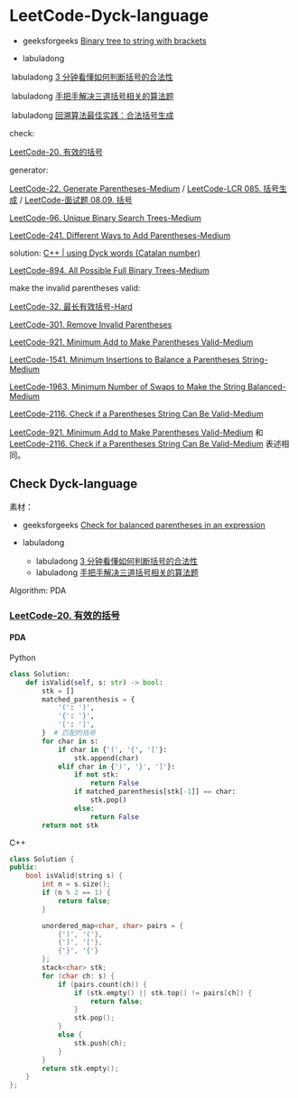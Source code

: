 # LeetCode-Dyck-language

- geeksforgeeks [Binary tree to string with brackets](https://www.geeksforgeeks.org/binary-tree-string-brackets/) 

- labuladong

​		labuladong [3 分钟看懂如何判断括号的合法性](https://mp.weixin.qq.com/s/o2MjTSIC4FkPscF5MnLXMQ)

​		labuladong [手把手解决三道括号相关的算法题](https://mp.weixin.qq.com/s?__biz=MzAxODQxMDM0Mw==&mid=2247487246&idx=1&sn=4a514020ce9dc8777e2d1d503188b62b&scene=21#wechat_redirect)

​		labuladong [回溯算法最佳实践：合法括号生成](https://mp.weixin.qq.com/s/XVnoX-lBzColVvVXNkGc5g)



check:

[LeetCode-20. 有效的括号](https://leetcode.cn/problems/valid-parentheses/) 

generator: 

[LeetCode-22. Generate Parentheses-Medium](https://leetcode.cn/problems/generate-parentheses/) / [LeetCode-LCR 085. 括号生成](https://leetcode.cn/problems/IDBivT/) / [LeetCode-面试题 08.09. 括号](https://leetcode.cn/problems/bracket-lcci/) 

[LeetCode-96. Unique Binary Search Trees-Medium](https://leetcode.cn/problems/unique-binary-search-trees/)

[LeetCode-241. Different Ways to Add Parentheses-Medium](https://leetcode.cn/problems/different-ways-to-add-parentheses/) 

solution: [C++ | using Dyck words (Catalan number)](https://leetcode.com/problems/different-ways-to-add-parentheses/solutions/1684052/c-using-dyck-words-catalan-number/)

[LeetCode-894. All Possible Full Binary Trees-Medium](https://leetcode.com/problems/all-possible-full-binary-trees/) 

make the invalid parentheses valid: 

[LeetCode-32. 最长有效括号-Hard](https://leetcode.cn/problems/longest-valid-parentheses/) 

[LeetCode-301. Remove Invalid Parentheses](https://leetcode.cn/problems/remove-invalid-parentheses/)

[LeetCode-921. Minimum Add to Make Parentheses Valid-Medium](https://leetcode.cn/problems/minimum-add-to-make-parentheses-valid/) 

[LeetCode-1541. Minimum Insertions to Balance a Parentheses String-Medium](https://leetcode.cn/problems/minimum-insertions-to-balance-a-parentheses-string/) 

[LeetCode-1963. Minimum Number of Swaps to Make the String Balanced-Medium](https://leetcode.cn/problems/minimum-number-of-swaps-to-make-the-string-balanced/) 

[LeetCode-2116. Check if a Parentheses String Can Be Valid-Medium](https://leetcode.cn/problems/check-if-a-parentheses-string-can-be-valid/) 

[LeetCode-921. Minimum Add to Make Parentheses Valid-Medium](https://leetcode.cn/problems/minimum-add-to-make-parentheses-valid/) 和 [LeetCode-2116. Check if a Parentheses String Can Be Valid-Medium](https://leetcode.cn/problems/check-if-a-parentheses-string-can-be-valid/) 表述相同。



## Check Dyck-language

素材：

- geeksforgeeks [Check for balanced parentheses in an expression](https://www.geeksforgeeks.org/check-for-balanced-parentheses-in-an-expression/)

- labuladong
  - labuladong [3 分钟看懂如何判断括号的合法性](https://mp.weixin.qq.com/s/o2MjTSIC4FkPscF5MnLXMQ)
  - labuladong [手把手解决三道括号相关的算法题](https://mp.weixin.qq.com/s?__biz=MzAxODQxMDM0Mw==&mid=2247487246&idx=1&sn=4a514020ce9dc8777e2d1d503188b62b&scene=21#wechat_redirect)

Algorithm: PDA

### [LeetCode-20. 有效的括号](https://leetcode.cn/problems/valid-parentheses/) 

#### PDA

Python

```python
class Solution:
    def isValid(self, s: str) -> bool:
        stk = []
        matched_parenthesis = {
            '(': ')',
            '{': '}',
            '[': ']',
        }  # 匹配的括号
        for char in s:
            if char in {'(', '{', '['}:
                stk.append(char)
            elif char in {')', '}', ']'}:
                if not stk:
                    return False
                if matched_parenthesis[stk[-1]] == char:
                    stk.pop()
                else:
                    return False
        return not stk

```



C++

```c++
class Solution {
public:
    bool isValid(string s) {
        int n = s.size();
        if (n % 2 == 1) {
            return false;
        }

        unordered_map<char, char> pairs = {
            {')', '('},
            {']', '['},
            {'}', '{'}
        };
        stack<char> stk;
        for (char ch: s) {
            if (pairs.count(ch)) {
                if (stk.empty() || stk.top() != pairs[ch]) {
                    return false;
                }
                stk.pop();
            }
            else {
                stk.push(ch);
            }
        }
        return stk.empty();
    }
};

```


